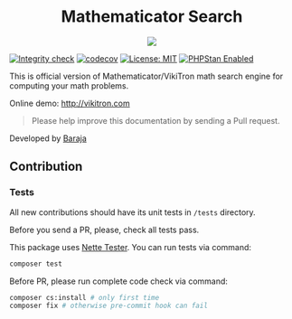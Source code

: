 <h1 align="center">
    Mathematicator Search
</h1>

<p align="center">
    <a href="https://mathematicator.com" target="_blank">
        <img src="https://avatars3.githubusercontent.com/u/44620375?s=100&v=4">
    </a>
</p>

[![Integrity check](https://github.com/mathematicator-core/search/workflows/Integrity%20check/badge.svg)](https://github.com/mathematicator-core/search/actions?query=workflow%3A%22Integrity+check%22)
[![codecov](https://codecov.io/gh/mathematicator-core/search/branch/master/graph/badge.svg)](https://codecov.io/gh/mathematicator-core/search)
[![License: MIT](https://img.shields.io/badge/License-MIT-brightgreen.svg)](./LICENSE)
[![PHPStan Enabled](https://img.shields.io/badge/PHPStan-enabled%20L8-brightgreen.svg?style=flat)](https://phpstan.org/)

This is official version of Mathematicator/VikiTron math search engine for computing your math problems.

Online demo: http://vikitron.com

> Please help improve this documentation by sending a Pull request.

Developed by [Baraja](https://baraja.cz)

## Contribution

### Tests

All new contributions should have its unit tests in `/tests` directory.

Before you send a PR, please, check all tests pass.

This package uses [Nette Tester](https://tester.nette.org/). You can run tests via command:
```bash
composer test
````

Before PR, please run complete code check via command:
```bash
composer cs:install # only first time
composer fix # otherwise pre-commit hook can fail
````
